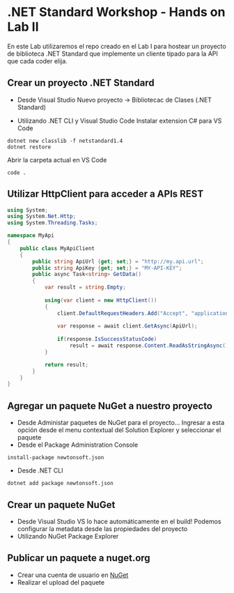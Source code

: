 # .NET Standard Workshop - Hands on Lab II
En este Lab utilizaremos el repo creado en el Lab I para hostear un proyecto de biblioteca .NET Standard 
que implemente un cliente tipado para la API que cada coder elija.

## Crear un proyecto .NET Standard

- Desde Visual Studio
Nuevo proyecto -> Bibliotecac de Clases (.NET Standard)

- Utilizando .NET CLI y Visual Studio Code
Instalar extension C# para VS Code

``` 
dotnet new classlib -f netstandard1.4
dotnet restore
```

Abrir la carpeta actual en VS Code
``` 
code .
```
## Utilizar HttpClient para acceder a APIs REST
```csharp
using System;
using System.Net.Http;
using System.Threading.Tasks;

namespace MyApi
{
    public class MyApiClient
    {
        public string ApiUrl {get; set;} = "http://my.api.url";
        public string ApiKey {get; set;} = "MY-API-KEY";
        public async Task<string> GetData()
        {
            var result = string.Empty;
            
            using(var client = new HttpClient())
            {
                client.DefaultRequestHeaders.Add("Accept", "application/json");
                
                var response = await client.GetAsync(ApiUrl);
                
                if(response.IsSuccessStatusCode)
                    result = await response.Content.ReadAsStringAsync();
            }

            return result;
        }
    }
}
```

## Agregar un paquete NuGet a nuestro proyecto
- Desde Administar paquetes de NuGet para el proyecto...
Ingresar a esta opción desde el menu contextual del Solution Explorer y seleccionar el paquete
- Desde el Package Administration Console
``` 
install-package newtonsoft.json
```
- Desde .NET CLI
``` 
dotnet add package newtonsoft.json
```

## Crear un paquete NuGet

- Desde Visual Studio
VS lo hace automáticamente en el build!
Podemos configurar la metadata desde las propiedades del proyecto 
- Utilizando NuGet Package Explorer


## Publicar un paquete a nuget.org
- Crear una cuenta de usuario en [NuGet](https://nuget.org)
- Realizar el upload del paquete